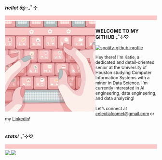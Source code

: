 <h3><i>hello!</i> 𝜗𝜚 ‧₊˚ ⊹</h3>
<img src="fbc7c7.png" width="1000px" height="15px"/>
<img src="keyboard.jpg" width="300" align="left" alt="keyboard"/>

<h3>W͏E͏L͏C͏O͏M͏E͏ T͏O͏ M͏Y͏ G͏I͏T͏H͏U͏B͏ ₊˚⊹♡</h3>

[![spotify-github-profile](https://spotify-github-profile.vercel.app/api/view?uid=celestialcomets&cover_image=true&theme=novatorem&show_offline=false&background_color=121212&interchange=false&bar_color=53b14f&bar_color_cover=false)](https://spotify-github-profile.vercel.app/api/view?uid=celestialcomets&redirect=true)

Hey there! I'm Katie, a dedicated and detail-oriented senior at the University of Houston studying Computer Information Systems with a minor in Data Science. I'm currently interested in AI engineering, data engineering, and data analyzing!
<br><br>
Let’s connect at celextialcomet@gmail.com or my <a href="https://www.linkedin.com/in/katiedto">LinkedIn</a>!
<br clear="left"/>
<br>

<h3><i>stats!</i> ₊˚⊹♡</h3>
<img src="fbc7c7.png" width="1000px" height="15px"/>

<a href="https://github.com/anuraghazra/github-readme-stats">
  <img height=180 align="center" src="https://github-readme-stats.vercel.app/api?username=celestialcomets&title_color=9ebdc1&border_color=bcced0&text_color=fbc7c7&hide=prs,issues&show_icons=true&icon_color=fbc7c7&include_all_commits=true&custom_title=katie's%20github%20stats%20✧₊⁺"/>
</a>
<a href="https://github.com/anuraghazra/convoychat">
  <img height=180 align="center" src="https://github-readme-stats.vercel.app/api/top-langs/?username=celestialcomets&layout=compact&title_color=9ebdc1&border_color=bcced0&text_color=fbc7c7&custom_title=katie's%20most%20used%20languages%20✧₊⁺""/>
</a>


<!--
**celestialcomets/celestialcomets** is a ✨ _special_ ✨ repository because its `README.md` (this file) appears on your GitHub profile.

Here are some ideas to get you started:

- 🔭 I’m currently working on ...
- 🌱 I’m currently learning ...
- 👯 I’m looking to collaborate on ...
- 🤔 I’m looking for help with ...
- 💬 Ask me about ...
- 📫 How to reach me: ...
- 😄 Pronouns: ...
- ⚡ Fun fact: ...
-->
